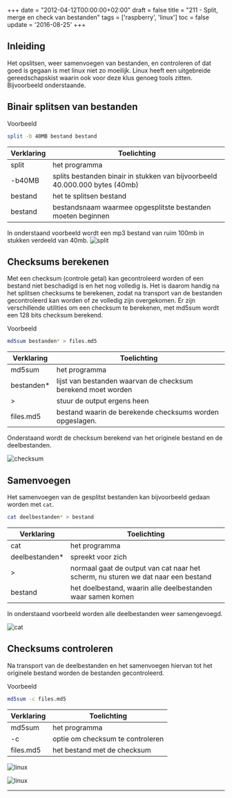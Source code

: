 +++
date = "2012-04-12T00:00:00+02:00"
draft = false
title = "211 - Split, merge en check van bestanden"
tags = ['raspberry', 'linux']
toc = false
update = '2016-08-25'
+++


## Inleiding
Het opslitsen, weer samenvoegen van bestanden, en controleren of dat goed is
gegaan is met linux niet zo moeilijk.  Linux heeft een uitgebreide
gereedschapskist waarin ook voor deze klus genoeg tools zitten. Bijvoorbeeld
onderstaande.

## Binair splitsen van bestanden

Voorbeeld
```bash
split -b 40MB bestand bestand
```

Verklaring | Toelichting
---------- | -----------
split      | het programma
-b40MB     | splits bestanden binair in stukken van bijvoorbeeld 40.000.000 bytes (40mb)
bestand    | het te splitsen bestand
bestand    |  bestandsnaam waarmee opgesplitste bestanden moeten beginnen

In onderstaand voorbeeld wordt een mp3 bestand van ruim 100mb in stukken verdeeld van 40mb. 
![split](/img/211-1-split.jpg)


## Checksums berekenen
Met een checksum (controle getal) kan gecontroleerd worden of een bestand niet
beschadigd is en het nog volledig is.  Het is daarom handig na het splitsen
checksums te berekenen, zodat na transport van de bestanden gecontroleerd kan
worden of ze volledig zijn overgekomen.  Er zijn verschillende utilities om een
checksum te berekenen, met md5sum wordt een 128 bits checksum berekend.

Voorbeeld
```bash
md5sum bestanden* > files.md5
```

Verklaring | Toelichting
---------- | -----------
md5sum     | het programma
bestanden\* | lijst van bestanden waarvan de checksum berekend moet worden
 >         | stuur de output ergens heen
files.md5  | bestand waarin de berekende checksums worden opgeslagen.

Onderstaand wordt de checksum berekend van het originele bestand en de deelbestanden.

![checksum](/img/211-2-md5sum.jpg)


## Samenvoegen
Het samenvoegen van de gesplitst bestanden kan bijvoorbeeld gedaan worden met
`cat`.
```bash
cat deelbestanden* > bestand
```

Verklaring      | Toelichting
--------------- | -----------
cat             | het programma
deelbestanden\*  | spreekt voor zich
 >              | normaal gaat de output van cat naar het scherm, nu sturen we dat naar een bestand
bestand         | het doelbestand, waarin alle deelbestanden waar samen komen

In onderstaand voorbeeld worden alle deelbestanden weer samengevoegd. 

![cat](/img/211-3-cat.jpg)


## Checksums controleren
Na transport van de deelbestanden en het samenvoegen hiervan tot het originele
bestand worden de bestanden gecontroleerd.

Voorbeeld
```bash
md5sum -c files.md5
```

Verklaring | Toelichting
---------- | -----------
md5sum     | het programma
-c         | optie om checksum te controleren
files.md5  | het bestand met de checksum


![linux](/img/211-4-md5sum.jpg)

![linux](/img/logo_linux.jpg)

* * *

